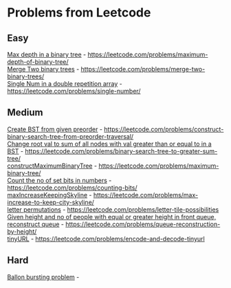 <h1> Problems from Leetcode </h1>


<h2> Easy </h2>

[Max depth in a binary tree](Easy/maxDepth.cpp) - https://leetcode.com/problems/maximum-depth-of-binary-tree/  
[Merge Two binary trees](Easy/mergeTrees.cpp) - https://leetcode.com/problems/merge-two-binary-trees/  
[Single Num in a double repetition array](Easy/singleNum.cpp) - https://leetcode.com/problems/single-number/  

<h2> Medium </h2>

[Create BST from given preorder](medium/BSTFromPreorder.cpp) - https://leetcode.com/problems/construct-binary-search-tree-from-preorder-traversal/  
[Change root val to sum of all nodes with val greater than or equal to in a BST](medium/bstToGst.cpp) - https://leetcode.com/problems/binary-search-tree-to-greater-sum-tree/  
[constructMaximumBinaryTree](medium/constructMaximumBinaryTree.cpp) - https://leetcode.com/problems/maximum-binary-tree/  
[Count the no of set bits in numbers](medium/countBits.cpp) - https://leetcode.com/problems/counting-bits/  
[maxIncreaseKeepingSkyline](medium/maxIncreaseKeepingSkyline.cpp) - https://leetcode.com/problems/max-increase-to-keep-city-skyline/  
[letter permutations](medium/numTilePossibilities.cpp) - https://leetcode.com/problems/letter-tile-possibilities  
[Given height and no of people with equal or greater height in front queue, reconstruct queue](medium/reconstructQueue.cpp) - https://leetcode.com/problems/queue-reconstruction-by-height/  
[tinyURL](medium/tinyURL.cpp) - https://leetcode.com/problems/encode-and-decode-tinyurl  


<h2> Hard </h2>

[Ballon bursting problem](Hard/maxCoins.cpp) - 